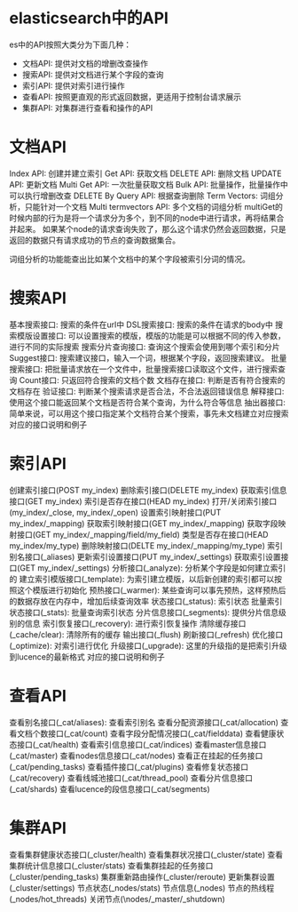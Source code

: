 # elasticsearch中的API
es中的API按照大类分为下面几种：

- 文档API: 提供对文档的增删改查操作
- 搜索API: 提供对文档进行某个字段的查询
- 索引API: 提供对索引进行操作
- 查看API: 按照更直观的形式返回数据，更适用于控制台请求展示
- 集群API: 对集群进行查看和操作的API

# 文档API
Index API: 创建并建立索引
Get API: 获取文档
DELETE API: 删除文档
UPDATE API: 更新文档
Multi Get API: 一次批量获取文档
Bulk API: 批量操作，批量操作中可以执行增删改查
DELETE By Query API: 根据查询删除
Term Vectors: 词组分析，只能针对一个文档
Multi termvectors API: 多个文档的词组分析
multiGet的时候内部的行为是将一个请求分为多个，到不同的node中进行请求，再将结果合并起来。
如果某个node的请求查询失败了，那么这个请求仍然会返回数据，只是返回的数据只有请求成功的节点的查询数据集合。

词组分析的功能能查出比如某个文档中的某个字段被索引分词的情况。


# 搜索API
基本搜索接口: 搜索的条件在url中
DSL搜索接口: 搜索的条件在请求的body中
搜索模版设置接口: 可以设置搜索的模版，模版的功能是可以根据不同的传入参数，进行不同的实际搜索
搜索分片查询接口: 查询这个搜索会使用到哪个索引和分片
Suggest接口: 搜索建议接口，输入一个词，根据某个字段，返回搜索建议。
批量搜索接口: 把批量请求放在一个文件中，批量搜索接口读取这个文件，进行搜索查询
Count接口: 只返回符合搜索的文档个数
文档存在接口: 判断是否有符合搜索的文档存在
验证接口: 判断某个搜索请求是否合法，不合法返回错误信息
解释接口: 使用这个接口能返回某个文档是否符合某个查询，为什么符合等信息
抽出器接口: 简单来说，可以用这个接口指定某个文档符合某个搜索，事先未文档建立对应搜索
对应的接口说明和例子

# 索引API
创建索引接口(POST my_index)
删除索引接口(DELETE my_index)
获取索引信息接口(GET my_index)
索引是否存在接口(HEAD my_index)
打开/关闭索引接口(my_index/_close, my_index/_open)
设置索引映射接口(PUT my_index/_mapping)
获取索引映射接口(GET my_index/_mapping)
获取字段映射接口(GET my_index/_mapping/field/my_field)
类型是否存在接口(HEAD my_index/my_type)
删除映射接口(DELTE my_index/_mapping/my_type)
索引别名接口(_aliases)
更新索引设置接口(PUT my_index/_settings)
获取索引设置接口(GET my_index/_settings)
分析接口(_analyze): 分析某个字段是如何建立索引的
建立索引模版接口(_template): 为索引建立模版，以后新创建的索引都可以按照这个模版进行初始化
预热接口(_warmer): 某些查询可以事先预热，这样预热后的数据存放在内存中，增加后续查询效率
状态接口(_status): 索引状态
批量索引状态接口(_stats): 批量查询索引状态
分片信息接口(_segments): 提供分片信息级别的信息
索引恢复接口(_recovery): 进行索引恢复操作
清除缓存接口(_cache/clear): 清除所有的缓存
输出接口(_flush)
刷新接口(_refresh)
优化接口(_optimize): 对索引进行优化
升级接口(_upgrade): 这里的升级指的是把索引升级到lucence的最新格式
对应的接口说明和例子

# 查看API

查看别名接口(_cat/aliases): 查看索引别名
查看分配资源接口(_cat/allocation)
查看文档个数接口(_cat/count)
查看字段分配情况接口(_cat/fielddata)
查看健康状态接口(_cat/health)
查看索引信息接口(_cat/indices)
查看master信息接口(_cat/master)
查看nodes信息接口(_cat/nodes)
查看正在挂起的任务接口(_cat/pending_tasks)
查看插件接口(_cat/plugins)
查看修复状态接口(_cat/recovery)
查看线城池接口(_cat/thread_pool)
查看分片信息接口(_cat/shards)
查看lucence的段信息接口(_cat/segments)


# 集群API

查看集群健康状态接口(_cluster/health)
查看集群状况接口(_cluster/state)
查看集群统计信息接口(_cluster/stats)
查看集群挂起的任务接口(_cluster/pending_tasks)
集群重新路由操作(_cluster/reroute)
更新集群设置(_cluster/settings)
节点状态(_nodes/stats)
节点信息(_nodes)
节点的热线程(_nodes/hot_threads)
关闭节点(\nodes/_master/_shutdown)